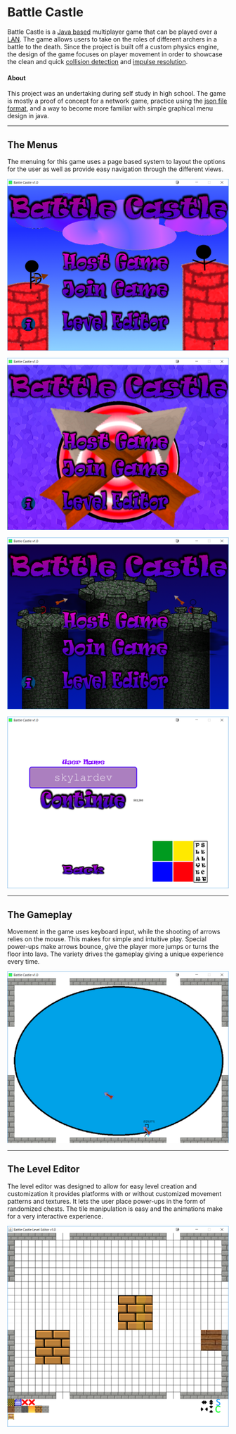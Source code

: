 # Battle Castle

Battle Castle is a
[Java based](https://en.wikipedia.org/wiki/Java_(programming_language))
multiplayer game that can be played over a
[LAN](https://en.wikipedia.org/wiki/Local_area_network). The game allows users
to take on the roles of different archers in a battle to the death. Since the
project is built off a custom physics engine, the design of the game focuses on
player movement in order to showcase the clean and quick
[collision detection](https://en.wikipedia.org/wiki/Collision_detection) and
[impulse resolution](https://en.wikipedia.org/wiki/Collision_response).

#### About
This project was an undertaking during self study in high school. The game is
mostly a proof of concept for a network game, practice using the [json file
format](https://en.wikipedia.org/wiki/JSON), and a way to become more familiar
with simple graphical menu design in java.
***
## The Menus
The menuing for this game uses a page based system to layout the options for the
user as well as provide easy navigation through the different views.

![Main Menu Picture 1](https://raw.githubusercontent.com/JCollins0/battlecastle/master/screenshots/battlecastle_main_menu1.png "Main Menu 1")

![Main Menu Picture 2](https://raw.githubusercontent.com/JCollins0/battlecastle/master/screenshots/battlecastle_main_menu2.png "Main Menu 2")

![Main Menu Picture 3](https://raw.githubusercontent.com/JCollins0/battlecastle/master/screenshots/battlecastle_main_menu3.png "Main Menu 3")

![Host Game Menu Picture](https://raw.githubusercontent.com/JCollins0/battlecastle/master/screenshots/battlecastle_host_menu.png "Host Game Menu")
***
## The Gameplay
Movement in the game uses keyboard input, while the shooting of arrows relies on
the mouse. This makes for simple and intuitive play. Special power-ups make
arrows bounce, give the player more jumps or turns the floor into lava. The
variety drives the gameplay giving a unique experience every time.

![Gameplay Picture](https://raw.githubusercontent.com/JCollins0/battlecastle/master/screenshots/battlecastle_gameplay1.png "Gameplay")
***
## The Level Editor
The level editor was designed to allow for easy level creation and customization
it provides platforms with or without customized movement patterns and textures.
It lets the user place power-ups in the form of randomized chests. The tile
manipulation is easy and the animations make for a very interactive experience.

![Level Editor Picture](https://raw.githubusercontent.com/JCollins0/battlecastle/master/screenshots/battlecastle_level_editor1.png "Level Editor")
